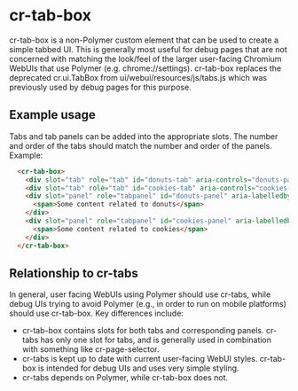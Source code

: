 # cr-tab-box

cr-tab-box is a non-Polymer custom element that can be used to create a simple
tabbed UI. This is generally most useful for debug pages that are not
concerned with matching the look/feel of the larger user-facing Chromium WebUIs
that use Polymer (e.g. chrome://settings). cr-tab-box replaces the deprecated
cr.ui.TabBox from ui/webui/resources/js/tabs.js which was previously
used by debug pages for this purpose.

## Example usage
Tabs and tab panels can be added into the appropriate slots. The number and
order of the tabs should match the number and order of the panels. Example:

```html
  <cr-tab-box>
    <div slot="tab" role="tab" id="donuts-tab" aria-controls="donuts-panel">Donuts</div>
    <div slot="tab" role="tab" id="cookies-tab" aria-controls="cookies-panel">Cookies</div>
    <div slot="panel" role="tabpanel" id="donuts-panel" aria-labelledby="donuts-tab">
      <span>Some content related to donuts</span>
    </div>
    <div slot="panel" role="tabpanel" id="cookies-panel" aria-labelledby="cookies-tab">
      <span>Some content related to cookies</span>
    </div>
  </cr-tab-box>
```
## Relationship to cr-tabs
In general, user facing WebUIs using Polymer should use cr-tabs, while debug
UIs trying to avoid Polymer (e.g., in order to run on mobile platforms) should
use cr-tab-box. Key differences include:

* cr-tab-box contains slots for both tabs and corresponding panels. cr-tabs
  has only one slot for tabs, and is generally used in combination with
  something like cr-page-selector.
* cr-tabs is kept up to date with current user-facing WebUI styles. cr-tab-box
  is intended for debug UIs and uses very simple styling.
* cr-tabs depends on Polymer, while cr-tab-box does not.

